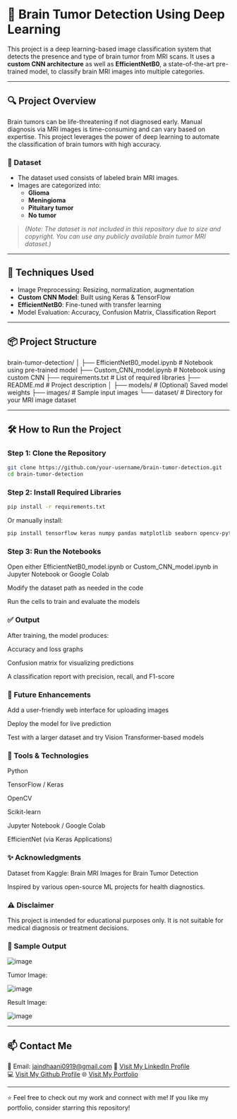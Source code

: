 # 🧠 Brain Tumor Detection Using Deep Learning

This project is a deep learning-based image classification system that detects the presence and type of brain tumor from MRI scans. It uses a **custom CNN architecture** as well as **EfficientNetB0**, a state-of-the-art pre-trained model, to classify brain MRI images into multiple categories.

---

## 🔍 Project Overview

Brain tumors can be life-threatening if not diagnosed early. Manual diagnosis via MRI images is time-consuming and can vary based on expertise. This project leverages the power of deep learning to automate the classification of brain tumors with high accuracy.

### 📂 Dataset
- The dataset used consists of labeled brain MRI images.
- Images are categorized into:
  - **Glioma**
  - **Meningioma**
  - **Pituitary tumor**
  - **No tumor**

> *(Note: The dataset is not included in this repository due to size and copyright. You can use any publicly available brain tumor MRI dataset.)*

---

## 🧠 Techniques Used

- Image Preprocessing: Resizing, normalization, augmentation
- **Custom CNN Model**: Built using Keras & TensorFlow
- **EfficientNetB0**: Fine-tuned with transfer learning
- Model Evaluation: Accuracy, Confusion Matrix, Classification Report

---

## 📦 Project Structure
brain-tumor-detection/
│
├── EfficientNetB0_model.ipynb       # Notebook using pre-trained model
├── Custom_CNN_model.ipynb           # Notebook using custom CNN
├── requirements.txt                 # List of required libraries
├── README.md                        # Project description
│
├── models/                          # (Optional) Saved model weights
├── images/                          # Sample input images
└── dataset/                         # Directory for your MRI image dataset


---

## 🛠️ How to Run the Project

### Step 1: Clone the Repository

```bash
git clone https://github.com/your-username/brain-tumor-detection.git
cd brain-tumor-detection
```
### Step 2: Install Required Libraries
```bash
pip install -r requirements.txt
```
Or manually install:
```bash
pip install tensorflow keras numpy pandas matplotlib seaborn opencv-python scikit-learn
```
### Step 3: Run the Notebooks
Open either EfficientNetB0_model.ipynb or Custom_CNN_model.ipynb in Jupyter Notebook or Google Colab

Modify the dataset path as needed in the code

Run the cells to train and evaluate the models

### ✅ Output
After training, the model produces:

Accuracy and loss graphs

Confusion matrix for visualizing predictions

A classification report with precision, recall, and F1-score


### 🚀 Future Enhancements
Add a user-friendly web interface for uploading images

Deploy the model for live prediction

Test with a larger dataset and try Vision Transformer-based models

### 🧰 Tools & Technologies
Python

TensorFlow / Keras

OpenCV

Scikit-learn

Jupyter Notebook / Google Colab

EfficientNet (via Keras Applications)

### ✨ Acknowledgments
Dataset from Kaggle: Brain MRI Images for Brain Tumor Detection

Inspired by various open-source ML projects for health diagnostics.


### ⚠️ Disclaimer
This project is intended for educational purposes only. It is not suitable for medical diagnosis or treatment decisions.


### 📸 Sample Output

![image](https://github.com/user-attachments/assets/2af02940-e99a-48b6-980b-1f07e6f66ee9)

Tumor Image:

![image](https://github.com/user-attachments/assets/78cb37f8-badc-4966-86fb-d2f4b3a945b9)

Result Image:

![image](https://github.com/user-attachments/assets/ebd477eb-a185-41ea-b3b2-3ae35fbd720f)

--------

## 📫 Contact Me  
📧 Email: jaindhaani0919@gmail.com
💼 [Visit My LinkedIn Profile](www.linkedin.com/in/dhaani-jain-09b9482a0)  
💻 [Visit My Github Profile](https://github.com/kaanchiiii)
🌐 [Visit My Portfolio](https://kaanchiiii.github.io/Portfolio/)  

---

⭐ Feel free to check out my work and connect with me! If you like my portfolio, consider starring this repository!


